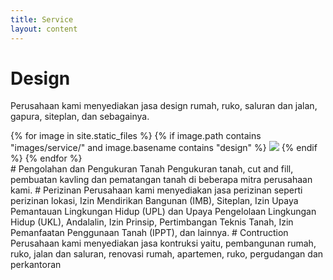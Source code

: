 ```yaml
---
title: Service
layout: content
---
```


# Design
<div class="content-dropdown">
<p>
Perusahaan kami menyediakan jasa design rumah, ruko, saluran dan jalan, gapura, siteplan, dan sebagainya.
</p>
{% for image in site.static_files %}
    {% if image.path contains "images/service/" and image.basename contains "design" %}
        <img src="{{ site.base_url }}{{ image.path }}">
    {% endif %}
{% endfor %}
</div>
# Pengolahan dan Pengukuran Tanah
Pengukuran tanah, cut and fill, pembuatan kavling dan pematangan tanah di beberapa mitra perusahaan kami.
# Perizinan
Perusahaan kami menyediakan jasa perizinan seperti perizinan lokasi, Izin Mendirikan Bangunan (IMB), Siteplan, Izin Upaya Pemantauan Lingkungan Hidup (UPL) dan Upaya Pengelolaan Lingkungan Hidup (UKL), Andalalin, Izin Prinsip, Pertimbangan Teknis Tanah, Izin Pemanfaatan Penggunaan Tanah (IPPT), dan lainnya.
# Contruction
Perusahaan kami menyediakan jasa kontruksi yaitu, pembangunan rumah, ruko, jalan dan saluran, renovasi rumah, apartemen, ruko, pergudangan dan perkantoran